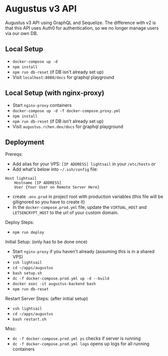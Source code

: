 # Augustus v3 API

Augustus v3 API using GraphQL and Sequelize. The difference with v2 is that this API uses Auth0 for authentication, so we no longer manage users via our own DB.

## Local Setup

-   `docker-compose up -d`
-   `npm install`
-   `npm run db-reset` (if DB isn't already set up)
-   Visit `localhost:8080/docs` for graphql playground

## Local Setup (with nginx-proxy)

-   Start `nginx-proxy` containers
-   `docker-compose up -d -f docker-compose.proxy.yml`
-   `npm install`
-   `npm run db-reset` (if DB isn't already set up)
-   Visit `augustus.rchen.dev/docs` for graphql playground

## Deployment

Prereqs:

-   Add alias for your VPS: `[IP ADDRESS] lightsail` in your `/etc/hosts` _or_
-   Add what's below into `~/.ssh/config` file:

```
Host lightsail
	Hostname [IP ADDRESS]
	User {Your User on Remote Server Here}
```

-   create `.env.prod` in project root with production variables (this file will be gitignored so you have to create it)
-   In the `docker-compose.prod.yml` file, update the `VIRTUAL_HOST` and `LETSENCRYPT_HOST` to the url of your custom domain.

Deploy Steps:

-   `npm run deploy`

Initial Setup: (only has to be done once)

-   Start `nginx-proxy` if you haven't already (assuming this is in a shared VPS)
-   `ssh lightsail`
-   `cd ~/apps/augustus`
-   `bash setup.sh`
-   `dc -f docker-compose.prod.yml up -d --build`
-   `docker exec -it augustus-backend bash`
-   `npm run db-reset`

Restart Server Steps: (after initial setup)

-   `ssh lightsail`
-   `cd ~/apps/augustus`
-   `bash restart.sh`

Misc:

-   `dc -f docker-compose.prod.yml ps` checks if server is running
-   `dc -f docker-compose.prod.yml logs` opens up logs for all running containers
